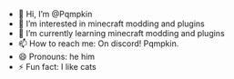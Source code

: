 - 👋 Hi, I’m @Pqmpkin
- 👀 I’m interested in minecraft modding and plugins
- 🌱 I’m currently learning minecraft modding and plugins
- 📫 How to reach me: On discord! Pqmpkin.
- 😄 Pronouns: he him
- ⚡ Fun fact: I like cats

<!---
Pqmpkin/Pqmpkin is a ✨ special ✨ repository because its `README.md` (this file) appears on your GitHub profile.
You can click the Preview link to take a look at your changes.
--->
